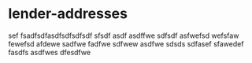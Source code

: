 # lender-addresses

sef
fsadfsdfasdfsdfsdfsdf
sfsdf
asdf
asdffwe
sdfsdf
asfwefsd
wefsfaw
fewefsd
afdewe
sadfwe
fadfwe
sdfwew
asdfwe
sdsds
sdfasef
sfawedef
fasdfs
asdfwes
dfesdfwe
